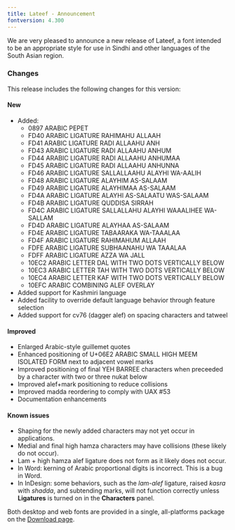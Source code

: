 ```yaml
---
title: Lateef - Announcement
fontversion: 4.300
---
```


We are very pleased to announce a new release of Lateef, a font intended to be an appropriate style for use in Sindhi and other languages of the South Asian region.

### Changes

This release includes the following changes for this version:

#### New

- Added:
  - 0897 ARABIC PEPET
  - FD40 ARABIC LIGATURE RAHIMAHU ALLAAH
  - FD41 ARABIC LIGATURE RADI ALLAAHU ANH
  - FD43 ARABIC LIGATURE RADI ALLAAHU ANHUM
  - FD44 ARABIC LIGATURE RADI ALLAAHU ANHUMAA
  - FD45 ARABIC LIGATURE RADI ALLAAHU ANHUNNA
  - FD46 ARABIC LIGATURE SALLALLAAHU ALAYHI WA-AALIH
  - FD48 ARABIC LIGATURE ALAYHIM AS-SALAAM
  - FD49 ARABIC LIGATURE ALAYHIMAA AS-SALAAM
  - FD4A ARABIC LIGATURE ALAYHI AS-SALAATU WAS-SALAAM
  - FD4B ARABIC LIGATURE QUDDISA SIRRAH
  - FD4C ARABIC LIGATURE SALLALLAHU ALAYHI WAAALIHEE WA-SALLAM
  - FD4D ARABIC LIGATURE ALAYHAA AS-SALAAM
  - FD4E ARABIC LIGATURE TABAARAKA WA-TAAALAA
  - FD4F ARABIC LIGATURE RAHIMAHUM ALLAAH
  - FDFE ARABIC LIGATURE SUBHAANAHU WA TAAALAA
  - FDFF ARABIC LIGATURE AZZA WA JALL
  - 10EC2 ARABIC LETTER DAL WITH TWO DOTS VERTICALLY BELOW
  - 10EC3 ARABIC LETTER TAH WITH TWO DOTS VERTICALLY BELOW
  - 10EC4 ARABIC LETTER KAF WITH TWO DOTS VERTICALLY BELOW
  - 10EFC ARABIC COMBINING ALEF OVERLAY
- Added support for Kashmiri language
- Added facility to override default language behavior through feature selection
- Added support for cv76 (dagger alef) on spacing characters and tatweel

#### Improved

- Enlarged Arabic-style guillemet quotes
- Enhanced positioning of U+06E2 ARABIC SMALL HIGH MEEM ISOLATED FORM next to adjacent vowel marks
- Improved positioning of final YEH BARREE characters when preceeded by a character with two or three nukat below
- Improved alef+mark positioning to reduce collisions
- Improved madda reordering to comply with UAX #53
- Documentation enhancements

#### Known issues

- Shaping for the newly added characters may not yet occur in applications.
- Medial and final high hamza characters may have collisions (these likely do not occur).
- Lam + high hamza alef ligature does not form as it likely does not occur.
- In Word: kerning of Arabic proportional digits is incorrect. This is a bug in Word.
- In InDesign: some behaviors, such as the _lam-alef_ ligature, raised _kasra_ with _shadda_, and subtending marks, will not function correctly unless **Ligatures** is turned on in the **Characters** panel.

Both desktop and web fonts are provided in a single, all-platforms package on the [Download page](https://software.sil.org/lateef/download).

